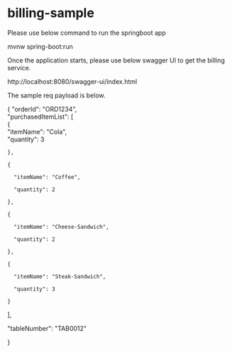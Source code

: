 # billing-sample

Please use below command to run the springboot app


mvnw spring-boot:run

Once the application starts, please use below swagger UI to get the billing service.

http://localhost:8080/swagger-ui/index.html

The sample req payload is below.


{
  "orderId": "ORD1234",  
  "purchasedItemList": [  
    {    
      "itemName": "Cola",      
      "quantity": 3
      
    },
    
    {
    
      "itemName": "Coffee",
      
      "quantity": 2
      
    },
    
    {
    
      "itemName": "Cheese-Sandwich",
      
      "quantity": 2
      
    },
    
    {
    
      "itemName": "Steak-Sandwich",
      
      "quantity": 3
      
    }
    
  ],
  
  "tableNumber": "TAB0012"
  
}

